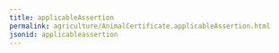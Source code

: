 ```yaml
---
title: applicableAssertion
permalink: agriculture/AnimalCertificate.applicableAssertion.html
jsonid: applicableassertion
---
```

